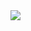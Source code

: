 <img src="https://capsule-render.vercel.app/api?type=transparent&fontColor=auto&fontColor=396992&height=300&section=header&text=capsule%20render&fontSize=90" />
